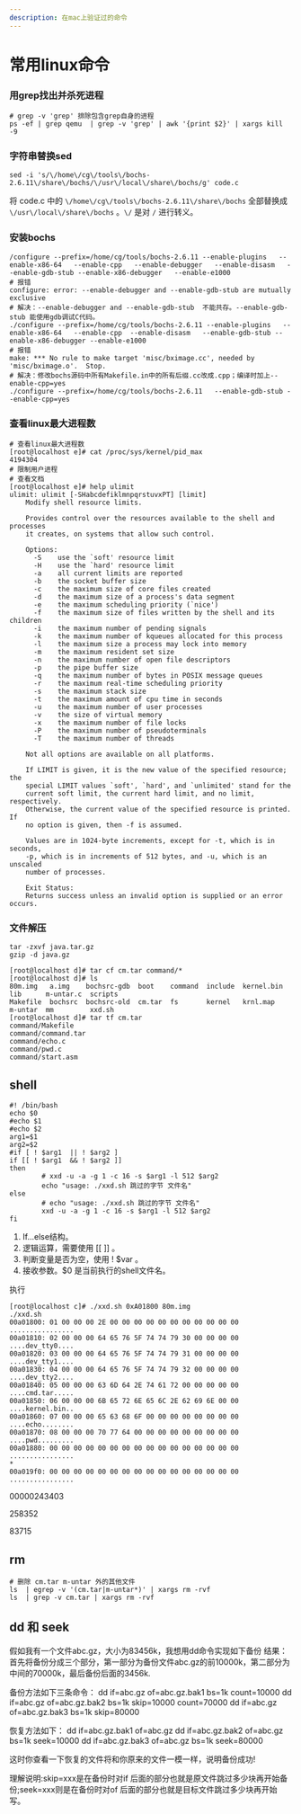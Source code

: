 ```yaml
---
description: 在mac上验证过的命令
---
```


# 常用linux命令

### 用grep找出并杀死进程

```text
# grep -v 'grep' 排除包含grep自身的进程
ps -ef | grep qemu  | grep -v 'grep' | awk '{print $2}' | xargs kill -9
```

### 字符串替换sed

```shell
sed -i 's/\/home\/cg\/tools\/bochs-2.6.11\/share\/bochs/\/usr\/local\/share\/bochs/g' code.c
```

将 code.c 中的 `\/home\/cg\/tools\/bochs-2.6.11\/share\/bochs` 全部替换成 `\/usr\/local\/share\/bochs` 。`\/` 是对 `/` 进行转义。

### 安装bochs

```shell
/configure --prefix=/home/cg/tools/bochs-2.6.11 --enable-plugins   --enable-x86-64   --enable-cpp   --enable-debugger   --enable-disasm   --enable-gdb-stub --enable-x86-debugger   --enable-e1000 
# 报错
configure: error: --enable-debugger and --enable-gdb-stub are mutually exclusive  
# 解决：--enable-debugger and --enable-gdb-stub  不能共存。--enable-gdb-stub 能使用gdb调试C代码。
./configure --prefix=/home/cg/tools/bochs-2.6.11 --enable-plugins   --enable-x86-64   --enable-cpp  --enable-disasm   --enable-gdb-stub --enable-x86-debugger --enable-e1000 
# 报错
make: *** No rule to make target 'misc/bximage.cc', needed by 'misc/bximage.o'.  Stop.
# 解决：修改bochs源码中所有Makefile.in中的所有后缀.cc改成.cpp；编译时加上--enable-cpp=yes
./configure --prefix=/home/cg/tools/bochs-2.6.11   --enable-gdb-stub --enable-cpp=yes
```



### 查看linux最大进程数

```shell
# 查看linux最大进程数
[root@localhost e]# cat /proc/sys/kernel/pid_max
4194304
# 限制用户进程
# 查看文档
[root@localhost e]# help ulimit
ulimit: ulimit [-SHabcdefiklmnpqrstuvxPT] [limit]
    Modify shell resource limits.

    Provides control over the resources available to the shell and processes
    it creates, on systems that allow such control.

    Options:
      -S	use the `soft' resource limit
      -H	use the `hard' resource limit
      -a	all current limits are reported
      -b	the socket buffer size
      -c	the maximum size of core files created
      -d	the maximum size of a process's data segment
      -e	the maximum scheduling priority (`nice')
      -f	the maximum size of files written by the shell and its children
      -i	the maximum number of pending signals
      -k	the maximum number of kqueues allocated for this process
      -l	the maximum size a process may lock into memory
      -m	the maximum resident set size
      -n	the maximum number of open file descriptors
      -p	the pipe buffer size
      -q	the maximum number of bytes in POSIX message queues
      -r	the maximum real-time scheduling priority
      -s	the maximum stack size
      -t	the maximum amount of cpu time in seconds
      -u	the maximum number of user processes
      -v	the size of virtual memory
      -x	the maximum number of file locks
      -P	the maximum number of pseudoterminals
      -T	the maximum number of threads

    Not all options are available on all platforms.

    If LIMIT is given, it is the new value of the specified resource; the
    special LIMIT values `soft', `hard', and `unlimited' stand for the
    current soft limit, the current hard limit, and no limit, respectively.
    Otherwise, the current value of the specified resource is printed.  If
    no option is given, then -f is assumed.

    Values are in 1024-byte increments, except for -t, which is in seconds,
    -p, which is in increments of 512 bytes, and -u, which is an unscaled
    number of processes.

    Exit Status:
    Returns success unless an invalid option is supplied or an error occurs.
```



### 文件解压

```shell
tar -zxvf java.tar.gz
gzip -d java.gz
```

```shell
[root@localhost d]# tar cf cm.tar command/*
[root@localhost d]# ls
80m.img   a.img    bochsrc-gdb  boot    command  include  kernel.bin  lib      m-untar.c  scripts
Makefile  bochsrc  bochsrc-old  cm.tar  fs       kernel   krnl.map    m-untar  mm         xxd.sh
[root@localhost d]# tar tf cm.tar
command/Makefile
command/command.tar
command/echo.c
command/pwd.c
command/start.asm
```



## shell

```shell
#! /bin/bash
echo $0
#echo $1
#echo $2
arg1=$1
arg2=$2
#if [ ! $arg1  || ! $arg2 ]
if [[ ! $arg1  && ! $arg2 ]]
then
        # xxd -u -a -g 1 -c 16 -s $arg1 -l 512 $arg2
        echo "usage: ./xxd.sh 跳过的字节 文件名"
else
        # echo "usage: ./xxd.sh 跳过的字节 文件名"
        xxd -u -a -g 1 -c 16 -s $arg1 -l 512 $arg2
fi
```

1. If...else结构。
2. 逻辑运算，需要使用 [[ ]] 。
3. 判断变量是否为空，使用 ! $var 。
4. 接收参数。$0 是当前执行的shell文件名。

执行

```shell
[root@localhost c]# ./xxd.sh 0xA01800 80m.img
./xxd.sh
00a01800: 01 00 00 00 2E 00 00 00 00 00 00 00 00 00 00 00  ................
00a01810: 02 00 00 00 64 65 76 5F 74 74 79 30 00 00 00 00  ....dev_tty0....
00a01820: 03 00 00 00 64 65 76 5F 74 74 79 31 00 00 00 00  ....dev_tty1....
00a01830: 04 00 00 00 64 65 76 5F 74 74 79 32 00 00 00 00  ....dev_tty2....
00a01840: 05 00 00 00 63 6D 64 2E 74 61 72 00 00 00 00 00  ....cmd.tar.....
00a01850: 06 00 00 00 6B 65 72 6E 65 6C 2E 62 69 6E 00 00  ....kernel.bin..
00a01860: 07 00 00 00 65 63 68 6F 00 00 00 00 00 00 00 00  ....echo........
00a01870: 08 00 00 00 70 77 64 00 00 00 00 00 00 00 00 00  ....pwd.........
00a01880: 00 00 00 00 00 00 00 00 00 00 00 00 00 00 00 00  ................
*
00a019f0: 00 00 00 00 00 00 00 00 00 00 00 00 00 00 00 00  ................
```



00000243403

258352

83715

## rm

```shell
# 删除 cm.tar m-untar 外的其他文件
ls  | egrep -v '(cm.tar|m-untar*)' | xargs rm -rvf
ls  | grep -v cm.tar | xargs rm -rvf
```



## dd 和 seek

假如我有一个文件abc.gz，大小为83456k，我想用dd命令实现如下备份 结果：首先将备份分成三个部分，第一部分为备份文件abc.gz的前10000k，第二部分为中间的70000k，最后备份后面的3456k. 

备份方法如下三条命令： 
dd if=abc.gz of=abc.gz.bak1 bs=1k count=10000
dd if=abc.gz of=abc.gz.bak2 bs=1k skip=10000 count=70000 
dd if=abc.gz of=abc.gz.bak3 bs=1k skip=80000 

恢复方法如下：
dd if=abc.gz.bak1 of=abc.gz
dd if=abc.gz.bak2 of=abc.gz bs=1k seek=10000
dd if=abc.gz.bak3 of=abc.gz bs=1k seek=80000

这时你查看一下恢复的文件将和你原来的文件一模一样，说明备份成功!

理解说明:skip=xxx是在备份时对if 后面的部分也就是原文件跳过多少块再开始备份;seek=xxx则是在备份时对of 后面的部分也就是目标文件跳过多少块再开始写。

